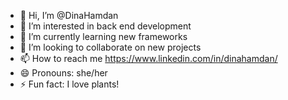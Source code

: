 - 👋 Hi, I’m @DinaHamdan
- 👀 I’m interested in back end development
- 🌱 I’m currently learning new frameworks
- 💞️ I’m looking to collaborate on new projects
- 📫 How to reach me https://www.linkedin.com/in/dinahamdan/
- 😄 Pronouns: she/her
- ⚡ Fun fact: I love plants!

<!---
DinaHamdan/DinaHamdan is a ✨ special ✨ repository because its `README.md` (this file) appears on your GitHub profile.
You can click the Preview link to take a look at your changes.
--->
